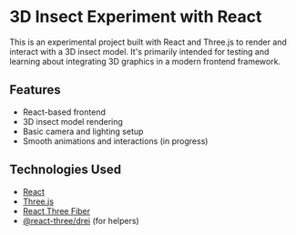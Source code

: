 # 3D Insect Experiment with React

This is an experimental project built with React and Three.js to render and interact with a 3D insect model. It's primarily intended for testing and learning about integrating 3D graphics in a modern frontend framework.

## Features

- React-based frontend
- 3D insect model rendering
- Basic camera and lighting setup
- Smooth animations and interactions (in progress)

## Technologies Used

- [React](https://reactjs.org/)
- [Three.js](https://threejs.org/)
- [React Three Fiber](https://docs.pmnd.rs/react-three-fiber/introduction)
- [@react-three/drei](https://github.com/pmndrs/drei) (for helpers)
